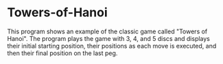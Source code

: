 # Towers-of-Hanoi

This program shows an example of the classic game called "Towers of Hanoi".  The program plays the game with 3, 4, and 5 discs and displays their initial starting position, their positions as each move is executed, and then their final position on the last peg.
